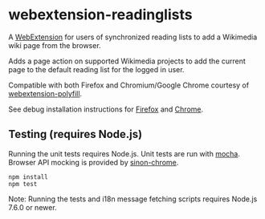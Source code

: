 # webextension-readinglists
A [WebExtension](https://wiki.mozilla.org/WebExtensions) for users of synchronized reading lists to add a Wikimedia wiki page from the browser.

Adds a page action on supported Wikimedia projects to add the current page to the default reading list for the logged in user. 

Compatible with both Firefox and Chromium/Google Chrome courtesy of [webextension-polyfill](https://github.com/mozilla/webextension-polyfill).

See debug installation instructions for [Firefox](https://developer.mozilla.org/en-US/docs/Tools/about%3Adebugging) and [Chrome](https://developer.chrome.com/extensions/getstarted).

## Testing (requires Node.js)
Running the unit tests requires Node.js. Unit tests are run with [mocha](https://github.com/mochajs/mocha). Browser API mocking is provided by [sinon-chrome](https://github.com/acvetkov/sinon-chrome).

```
npm install
npm test
```

Note: Running the tests and i18n message fetching scripts requires Node.js 7.6.0 or newer.
